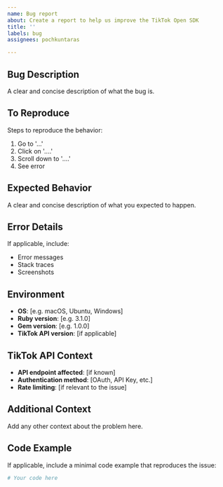 ```yaml
---
name: Bug report
about: Create a report to help us improve the TikTok Open SDK
title: ''
labels: bug
assignees: pochkuntaras

---
```


## Bug Description
A clear and concise description of what the bug is.

## To Reproduce
Steps to reproduce the behavior:
1. Go to '...'
2. Click on '....'
3. Scroll down to '....'
4. See error

## Expected Behavior
A clear and concise description of what you expected to happen.

## Error Details
If applicable, include:
- Error messages
- Stack traces
- Screenshots

## Environment
- **OS**: [e.g. macOS, Ubuntu, Windows]
- **Ruby version**: [e.g. 3.1.0]
- **Gem version**: [e.g. 1.0.0]
- **TikTok API version**: [if applicable]

## TikTok API Context
- **API endpoint affected**: [if known]
- **Authentication method**: [OAuth, API Key, etc.]
- **Rate limiting**: [if relevant to the issue]

## Additional Context
Add any other context about the problem here.

## Code Example
If applicable, include a minimal code example that reproduces the issue:

```ruby
# Your code here
```
